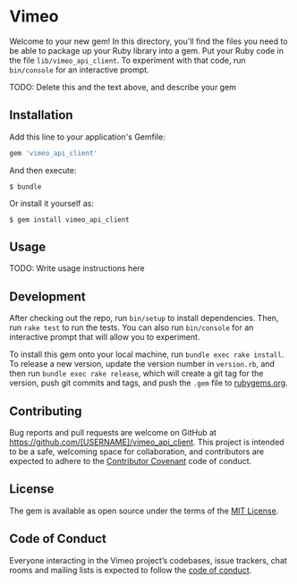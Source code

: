 # Vimeo

Welcome to your new gem! In this directory, you'll find the files you need to be able to package up your Ruby library into a gem. Put your Ruby code in the file `lib/vimeo_api_client`. To experiment with that code, run `bin/console` for an interactive prompt.

TODO: Delete this and the text above, and describe your gem

## Installation

Add this line to your application's Gemfile:

```ruby
gem 'vimeo_api_client'
```

And then execute:

    $ bundle

Or install it yourself as:

    $ gem install vimeo_api_client

## Usage

TODO: Write usage instructions here

## Development

After checking out the repo, run `bin/setup` to install dependencies. Then, run `rake test` to run the tests. You can also run `bin/console` for an interactive prompt that will allow you to experiment.

To install this gem onto your local machine, run `bundle exec rake install`. To release a new version, update the version number in `version.rb`, and then run `bundle exec rake release`, which will create a git tag for the version, push git commits and tags, and push the `.gem` file to [rubygems.org](https://rubygems.org).

## Contributing

Bug reports and pull requests are welcome on GitHub at https://github.com/[USERNAME]/vimeo_api_client. This project is intended to be a safe, welcoming space for collaboration, and contributors are expected to adhere to the [Contributor Covenant](http://contributor-covenant.org) code of conduct.

## License

The gem is available as open source under the terms of the [MIT License](https://opensource.org/licenses/MIT).

## Code of Conduct

Everyone interacting in the Vimeo project’s codebases, issue trackers, chat rooms and mailing lists is expected to follow the [code of conduct](https://github.com/[USERNAME]/vimeo_api_client/blob/master/CODE_OF_CONDUCT.md).

